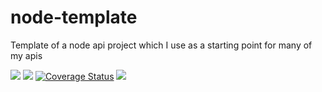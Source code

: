 # node-template
Template of a node api project which I use as a starting point for many of my apis

<img src="https://travis-ci.com/apiglue/api-template.svg?branch=develop" /> <img src="https://david-dm.org/apiglue/api-template.svg" /> <a href="https://coveralls.io/github/apiglue/api-template?branch=develop"><img src="https://coveralls.io/repos/github/apiglue/api-template/badge.svg?branch=develop" alt="Coverage Status" /></a> <img src="https://sonarcloud.io/api/project_badges/measure?project=api-template&metric=alert_status" />


